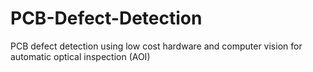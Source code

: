 # PCB-Defect-Detection
PCB defect detection using low cost hardware and computer vision for automatic optical inspection (AOI)
